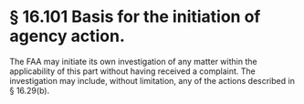 # § 16.101   Basis for the initiation of agency action.

The FAA may initiate its own investigation of any matter within the applicability of this part without having received a complaint. The investigation may include, without limitation, any of the actions described in § 16.29(b).





